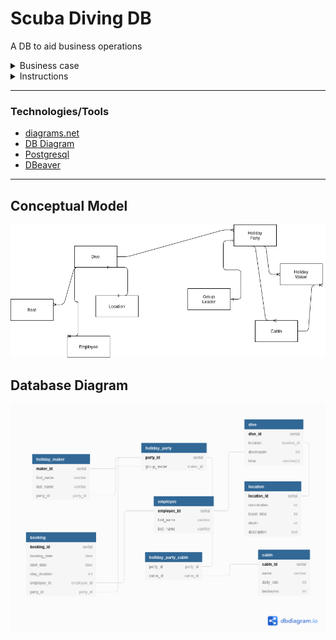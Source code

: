 # Scuba Diving DB

A DB to aid business operations

<details>
  <summary>Business case</summary>
  <br>

A company which runs scub-diving vacations wants to set up a database to aid their business. The company owns a group of cabins on an island. It also owns several boats. It takes scuba-divers out to various specific locations, such as shipwrecks and coral reefs, for dives.

They take bookings from Holiday-Parties, made up of one or more Holiday-Makers. One of the Holiday-Makers always serves as the Group Leader. Each Holiday-Maker has a Holiday-Party Code and a unique number. Each Holiday-Party chooses one of their members as Group Leader. The company also records each Holiday-Maker's first name and family name.

Holiday-Makers stay in Cabins which are billed at a daily rate. There may be one, two, or more Holiday-Makers to a Cabin. Cabins are individually named and can have up to three bedrooms. No Cabin ever has members of more than one Holiday-Party in it at the same time, but of course a Holiday-Party may occupy more than one cabin. The stay of a Holiday-Party has a start-date and duration of stay.

A Dive consist of a group of Holiday Makers, who may be from several Holiday Parties. (And all, or only some, of the members of a Holiday-Party may come on a particular Dive). A Dive takes place on a given date, either in the morning, or in the afternoon, at a specific Location.

A Dive is always accompanied by a company Employee, called a Divemaster, and two or more other company employees, who remain on board the boat. Employees are identified by Employee-Numbers; Locations are identified by GPS-Coordintates translated into an eight-digit number. For each Location we record a description, and a journey-time from the dock, and a depth.

</details>

<details>
  <summary>Instructions</summary>
  <br>
  
  1. Draw a conceptual model to solve the business case
  2. Design the database model
  3. Create the schema for postgres and create the database
    
</details>

---

### Technologies/Tools

- [diagrams.net](https://www.diagrams.net/)
- [DB Diagram](https://dbdiagram.io/home)
- [Postgresql](https://www.postgresql.org/)
- [DBeaver](https://dbeaver.io/)

---

## Conceptual Model

![conceptual business model](/images/conceptual-model.png)

## Database Diagram

![database diagram model](/images/scuba-db.png)
